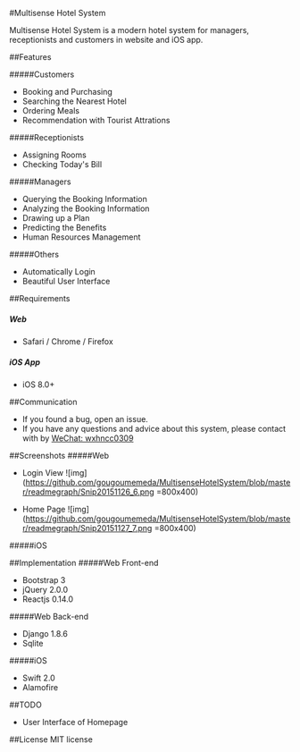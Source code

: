 #Multisense Hotel System

Multisense Hotel System is a modern hotel system for managers, receptionists and customers in website and iOS app.

##Features

#####Customers

- Booking and Purchasing
- Searching the Nearest Hotel
- Ordering Meals
- Recommendation with Tourist Attrations

#####Receptionists

- Assigning Rooms
- Checking Today's Bill

#####Managers

- Querying the Booking Information
- Analyzing the Booking Information
- Drawing up a Plan
- Predicting the Benefits
- Human Resources Management

#####Others
- Automatically Login
- Beautiful User Interface


##Requirements
##### Web
- Safari / Chrome / Firefox

##### iOS App
- iOS 8.0+



##Communication

- If you found a bug, open an issue.
- If you have any questions and advice about this system, please contact with by [WeChat: wxhncc0309]()


##Screenshots
#####Web
- Login View
![img](https://github.com/gougoumemeda/MultisenseHotelSystem/blob/master/readmegraph/Snip20151126_6.png =800x400)

- Home Page
![img](https://github.com/gougoumemeda/MultisenseHotelSystem/blob/master/readmegraph/Snip20151127_7.png =800x400)

#####iOS


##Implementation
#####Web Front-end
- Bootstrap 3
- jQuery 2.0.0
- Reactjs 0.14.0

#####Web Back-end
- Django 1.8.6
- Sqlite

#####iOS
- Swift 2.0
- Alamofire


##TODO
- User Interface of Homepage

##License
MIT license














 
